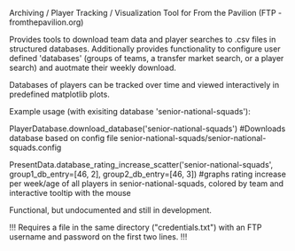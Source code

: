 Archiving / Player Tracking / Visualization Tool for From the Pavilion (FTP - fromthepavilion.org)

Provides tools to download team data and player searches to .csv files in structured databases.
Additionally provides functionality to configure user defined 'databases' (groups of teams, a transfer market search, or a player search) and auotmate their weekly download.

Databases of players can be tracked over time and viewed interactively in predefined matplotlib plots. 

Example usage (with exisiting database 'senior-national-squads'):

PlayerDatabase.download_database('senior-national-squads') #Downloads database based on config file senior-national-squads/senior-national-squads.config

PresentData.database_rating_increase_scatter('senior-national-squads', group1_db_entry=[46, 2], group2_db_entry=[46, 3]) #graphs rating increase per week/age of all players in senior-national-squads, colored by team and interactive tooltip with the mouse

Functional, but undocumented and still in development. 

!!! Requires a file in the same directory ("credentials.txt") with an FTP username and password on the first two lines. !!!
